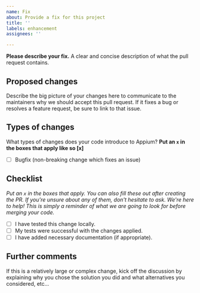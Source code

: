 ```yaml
---
name: Fix
about: Provide a fix for this project
title: ''
labels: enhancement
assignees: ''

---
```


**Please describe your fix.**
A clear and concise description of what the pull request contains.

## Proposed changes

Describe the big picture of your changes here to communicate to the maintainers why we should accept this pull request. If it fixes a bug or resolves a feature request, be sure to link to that issue.

## Types of changes

What types of changes does your code introduce to Appium?
__Put an `x` in the boxes that apply like so [x]__

- [ ] Bugfix (non-breaking change which fixes an issue)

## Checklist

_Put an `x` in the boxes that apply. You can also fill these out after creating the PR. If you're unsure about any of them, don't hesitate to ask. We're here to help! This is simply a reminder of what we are going to look for before merging your code._

- [ ] I have tested this change locally.
- [ ] My tests were successful with the changes applied.
- [ ] I have added necessary documentation (if appropriate).

## Further comments

If this is a relatively large or complex change, kick off the discussion by explaining why you chose the solution you did and what alternatives you considered, etc...